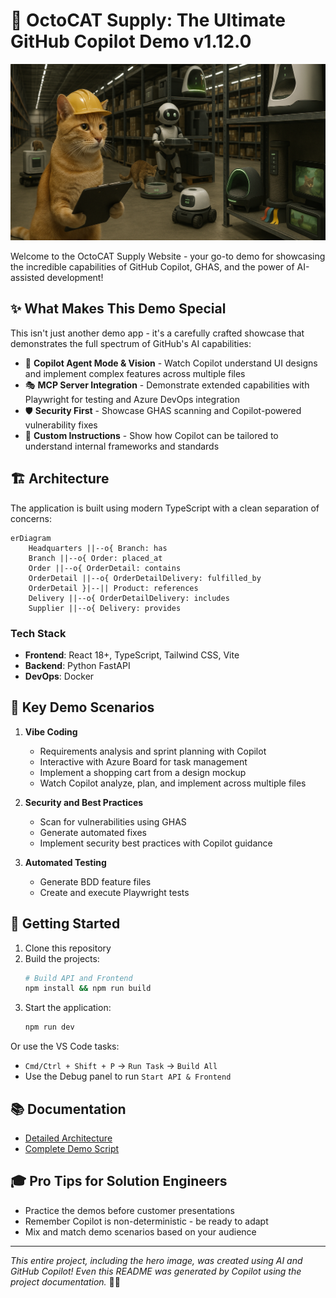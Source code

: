 
# 🚀 OctoCAT Supply: The Ultimate GitHub Copilot Demo v1.12.0

![OctoCAT Supply](./frontend/public/hero.png)

Welcome to the OctoCAT Supply Website - your go-to demo for showcasing the incredible capabilities of GitHub Copilot, GHAS, and the power of AI-assisted development!

## ✨ What Makes This Demo Special

This isn't just another demo app - it's a carefully crafted showcase that demonstrates the full spectrum of GitHub's AI capabilities:

- 🤖 **Copilot Agent Mode & Vision** - Watch Copilot understand UI designs and implement complex features across multiple files
- 🎭 **MCP Server Integration** - Demonstrate extended capabilities with Playwright for testing and Azure DevOps integration
- 🛡️ **Security First** - Showcase GHAS scanning and Copilot-powered vulnerability fixes
- 🎯 **Custom Instructions** - Show how Copilot can be tailored to understand internal frameworks and standards

## 🏗️ Architecture

The application is built using modern TypeScript with a clean separation of concerns:

```mermaid
erDiagram
    Headquarters ||--o{ Branch: has
    Branch ||--o{ Order: placed_at
    Order ||--o{ OrderDetail: contains
    OrderDetail ||--o{ OrderDetailDelivery: fulfilled_by
    OrderDetail }|--|| Product: references
    Delivery ||--o{ OrderDetailDelivery: includes
    Supplier ||--o{ Delivery: provides
```

### Tech Stack
- **Frontend**: React 18+, TypeScript, Tailwind CSS, Vite
- **Backend**: Python FastAPI
- **DevOps**: Docker

## 🎯 Key Demo Scenarios

1. **Vibe Coding**
   - Requirements analysis and sprint planning with Copilot
   - Interactive with Azure Board for task management
   - Implement a shopping cart from a design mockup
   - Watch Copilot analyze, plan, and implement across multiple files

2. **Security and Best Practices**
   - Scan for vulnerabilities using GHAS
   - Generate automated fixes
   - Implement security best practices with Copilot guidance

3. **Automated Testing**
   - Generate BDD feature files
   - Create and execute Playwright tests

## 🚀 Getting Started

1. Clone this repository
2. Build the projects:
   ```bash
   # Build API and Frontend
   npm install && npm run build
   ```
3. Start the application:
   ```bash
   npm run dev
   ```

Or use the VS Code tasks:
- `Cmd/Ctrl + Shift + P` -> `Run Task` -> `Build All`
- Use the Debug panel to run `Start API & Frontend`

## 📚 Documentation

- [Detailed Architecture](./docs/architecture.md)
- [Complete Demo Script](./docs/demo-script.md)

## 🎓 Pro Tips for Solution Engineers

- Practice the demos before customer presentations
- Remember Copilot is non-deterministic - be ready to adapt
- Mix and match demo scenarios based on your audience

---

*This entire project, including the hero image, was created using AI and GitHub Copilot! Even this README was generated by Copilot using the project documentation.* 🤖✨
